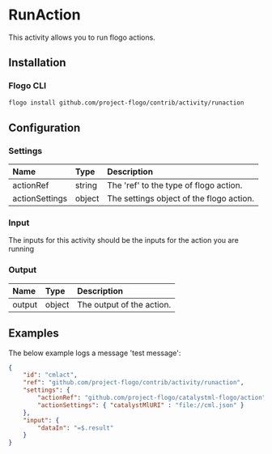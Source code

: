 # RunAction
This activity allows you to run flogo actions.

## Installation

### Flogo CLI
```bash
flogo install github.com/project-flogo/contrib/activity/runaction
```

## Configuration

### Settings
| Name          | Type   | Description
|:---           | :---   | :---    
| actionRef     | string | The 'ref' to the type of flogo action.
| actionSettings| object | The settings object of the flogo action. 

### Input
The inputs for this activity should be the inputs for the action you are running

### Output
| Name          | Type   | Description
|:---           | :---   | :---    
| output        | object | The output of the action.


## Examples
The below example logs a message 'test message':

```json
{
    "id": "cmlact",
    "ref": "github.com/project-flogo/contrib/activity/runaction",
    "settings": {
        "actionRef": "github.com/project-flogo/catalystml-flogo/action",
        "actionSettings": { "catalystMlURI" : "file://cml.json" }
    },
    "input": {
        "dataIn": "=$.result"
    }
}          
```
